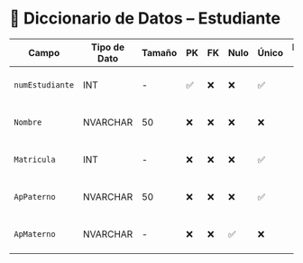 # 📘 Diccionario de Datos – Estudiante

| Campo           | Tipo de Dato | Tamaño | PK  | FK  | Nulo | Único | Restricciones / CHECK                      | Referencia a                    | Descripción                             |
|----------------|--------------|--------|-----|-----|------|--------|--------------------------------------------|----------------------------------|-----------------------------------------|
| `numEstudiante`     | INT          | -      | ✅  | ❌  | ❌   | ✅     | -                                        | -                                | Identificador del estudiante               |
| `Nombre`        | NVARCHAR      | 50    | ❌  | ❌  | ❌   | ❌     | -             | -                                | Nombre de pila del estudiante             |
| `Matricula`          | INT          | -      | ❌  | ❌  | ❌   | ✅     | -         | -                                | Matricula del estudiante                        |
| `ApPaterno`        | NVARCHAR      | 50    | ❌  | ❌  | ❌   | ✅     | -                   | -                                | Apellido paterno del estudiante                      |
| `ApMaterno`      | NVARCHAR          | -      | ❌  | ❌  | ✅   | ❌     | -                                        | -              | Apellido materno del estudiante   |
